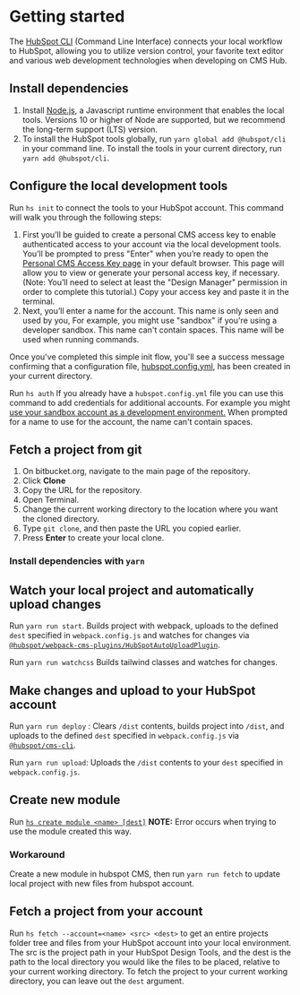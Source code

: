 # Getting started

The [HubSpot CLI](https://developers.hubspot.com/docs/cms/developer-reference/local-development-cms-cli) (Command Line Interface) connects your local workflow to HubSpot, allowing you to utilize version control, your favorite text editor and various web development technologies when developing on CMS Hub.


## Install dependencies

1.  Install  [Node.js](https://nodejs.org/en/), a Javascript runtime environment that enables the local tools. Versions 10 or higher of Node are supported, but we recommend the long-term support (LTS) version.
2.  To install the HubSpot tools globally, run  `yarn global add @hubspot/cli`  in your command line. To install the tools in your current directory, run  `yarn add @hubspot/cli`.

## Configure the local development tools

Run  `hs init`  to connect the tools to your HubSpot account. This command will walk you through the following steps:
1.  First you’ll be guided to create a personal CMS access key to enable authenticated access to your account via the local development tools. You’ll be prompted to press "Enter" when you’re ready to open the  [Personal CMS Access Key page](https://app.hubspot.com/l/personal-access-key?_ga=2.251663370.241275342.1662374481-1028712579.1662374481)  in your default browser. This page will allow you to view or generate your personal access key, if necessary. (Note: You’ll need to select at least the "Design Manager" permission in order to complete this tutorial.) Copy your access key and paste it in the terminal.
2.  Next, you’ll enter a name for the account. This name is only seen and used by you, For example, you might use "sandbox" if you're using a developer sandbox. This name can't contain spaces. This name will be used when running commands.

Once you've completed this simple  init  flow, you'll see a success message confirming that a configuration file,  [hubspot.config.yml](https://developers.hubspot.com/docs/cms/developer-reference/local-development-cms-cli#authentication), has been created in your current directory.

Run `hs auth` If you already have a `hubspot.config.yml` file you can use this command to add credentials for additional accounts. For example you might [use your sandbox account as a development environment.](https://developers.hubspot.com/docs/cms/guides/creating-an-efficient-development-workflow#setting-up-your-development-environment) When prompted for a name to use for the account, the name can't contain spaces.

## Fetch a project from git
1.  On bitbucket.org, navigate to the main page of the repository.
2. Click **Clone**
3. Copy the URL for the repository.
4. Open  Terminal.
5. Change the current working directory to the location where you want the cloned directory.
6. Type `git clone`, and then paste the URL you copied earlier.
7. Press **Enter** to create your local clone.

### Install dependencies with `yarn`

## Watch your local project and automatically upload changes

Run `yarn run start`. Builds project with webpack, uploads to the defined `dest` specified in `webpack.config.js` and watches for changes via [`@hubspot/webpack-cms-plugins/HubSpotAutoUploadPlugin`](https://www.npmjs.com/package/@hubspot/webpack-cms-plugins).

Run `yarn run watchcss` Builds tailwind classes and watches for changes.

## Make changes and upload to your HubSpot account

Run `yarn run deploy` : Clears `/dist` contents, builds project into `/dist`, and uploads to the defined `dest` specified in `webpack.config.js` via [`@hubspot/cms-cli`](https://www.npmjs.com/package/@hubspot/cms-cli).

Run `yarn run upload`: Uploads the `/dist` contents to your `dest` specified in `webpack.config.js`.

## Create new module
Run [`hs create module <name> [dest]`](https://developers.hubspot.com/docs/cms/developer-reference/local-development-cli#create)
**NOTE:** Error occurs when trying to use the module created this way.
### Workaround 
Create a new module in hubspot CMS, then run `yarn run fetch` to update local project with new files from hubspot account.

## Fetch a project from your account

Run `hs fetch --account=<name> <src> <dest>`  to get an entire projects folder tree and files from your HubSpot account into your local environment. The  src  is the project path in your HubSpot Design Tools, and the  dest  is the path to the local directory you would like the files to be placed, relative to your current working directory. To fetch the project to your current working directory, you can leave out the  `dest` argument.


